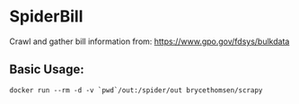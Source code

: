 # SpiderBill
Crawl and gather bill information from: https://www.gpo.gov/fdsys/bulkdata

## Basic Usage:
```
docker run --rm -d -v `pwd`/out:/spider/out brycethomsen/scrapy
```
